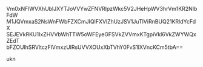 Vm0xNFlWVXhUblJXYTJoVVYwZFNVRlpzWkc5V2JHeHpWV3hrVm1KR2NIbFdW
M1JQVmxaS2NsWnFWbFZXCmJIQlFXVlZhUzJSV1JuTlViRnBUQ21KRldYcFdX
SEJEVkRKU1IxZHVVbWhTTW5oWFEyeGFSVkZVVmxKTgpiVkl6VkZWYWQxZEdT
bFZOUlhSRVltczFlVmxzUlRsUVVXOUxXbTVhY0FvS1lXVncKCm5tbA==

ukn